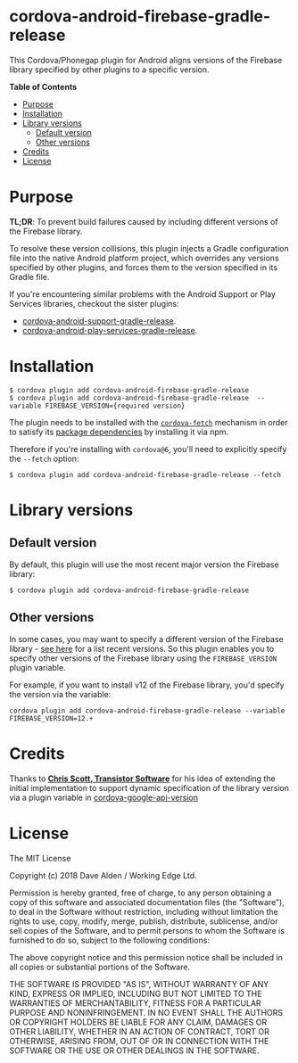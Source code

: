 cordova-android-firebase-gradle-release
======================================

This Cordova/Phonegap plugin for Android aligns versions of the Firebase library specified by other plugins to a specific version.

<!-- START doctoc generated TOC please keep comment here to allow auto update -->
<!-- DON'T EDIT THIS SECTION, INSTEAD RE-RUN doctoc TO UPDATE -->
**Table of Contents**

- [Purpose](#purpose)
- [Installation](#installation)
- [Library versions](#library-versions)
  - [Default version](#default-version)
  - [Other versions](#other-versions)
- [Credits](#credits)
- [License](#license)

<!-- END doctoc generated TOC please keep comment here to allow auto update -->
 
# Purpose

**TL;DR**: To prevent build failures caused by including different versions of the Firebase library.


To resolve these version collisions, this plugin injects a Gradle configuration file into the native Android platform project, which overrides any versions specified by other plugins, and forces them to the version specified in its Gradle file.

If you're encountering similar problems with the Android Support or Play Services libraries, checkout the sister plugins:
- [cordova-android-support-gradle-release](https://github.com/dpa99c/cordova-android-support-gradle-release).
- [cordova-android-play-services-gradle-release](https://github.com/dpa99c/cordova-android-play-services-gradle-release).

# Installation

    $ cordova plugin add cordova-android-firebase-gradle-release
    $ cordova plugin add cordova-android-firebase-gradle-release  --variable FIREBASE_VERSION={required version}
    
The plugin needs to be installed with the [`cordova-fetch`](https://cordova.apache.org/news/2016/05/24/tools-release.html) mechanism in order to satisfy its [package dependencies](https://github.com/dpa99c/cordova-android-firebase-gradle-release/blob/master/package.json#L8) by installing it via npm.

Therefore if you're installing with `cordova@6`, you'll need to explicitly specify the `--fetch` option:

    $ cordova plugin add cordova-android-firebase-gradle-release --fetch
    
# Library versions

## Default version
By default, this plugin will use the most recent major version the Firebase library:

    $ cordova plugin add cordova-android-firebase-gradle-release

## Other versions

In some cases, you may want to specify a different version of the Firebase library - [see here](https://firebase.google.com/support/release-notes/android#20180502) for a list recent versions.
So this plugin enables you to specify other versions of the Firebase library using the `FIREBASE_VERSION` plugin variable.
 
For example, if you want to install v12 of the Firebase library, you'd specify the version via the variable:

    cordova plugin add cordova-android-firebase-gradle-release --variable FIREBASE_VERSION=12.+

# Credits

Thanks to [**Chris Scott, Transistor Software**](https://github.com/christocracy) for his idea of extending the initial implementation to support dynamic specification of the library version via a plugin variable in [cordova-google-api-version](https://github.com/transistorsoft/cordova-google-api-version)


License
================

The MIT License

Copyright (c) 2018 Dave Alden / Working Edge Ltd.

Permission is hereby granted, free of charge, to any person obtaining a copy
of this software and associated documentation files (the "Software"), to deal
in the Software without restriction, including without limitation the rights
to use, copy, modify, merge, publish, distribute, sublicense, and/or sell
copies of the Software, and to permit persons to whom the Software is
furnished to do so, subject to the following conditions:

The above copyright notice and this permission notice shall be included in
all copies or substantial portions of the Software.

THE SOFTWARE IS PROVIDED "AS IS", WITHOUT WARRANTY OF ANY KIND, EXPRESS OR
IMPLIED, INCLUDING BUT NOT LIMITED TO THE WARRANTIES OF MERCHANTABILITY,
FITNESS FOR A PARTICULAR PURPOSE AND NONINFRINGEMENT. IN NO EVENT SHALL THE
AUTHORS OR COPYRIGHT HOLDERS BE LIABLE FOR ANY CLAIM, DAMAGES OR OTHER
LIABILITY, WHETHER IN AN ACTION OF CONTRACT, TORT OR OTHERWISE, ARISING FROM,
OUT OF OR IN CONNECTION WITH THE SOFTWARE OR THE USE OR OTHER DEALINGS IN
THE SOFTWARE.